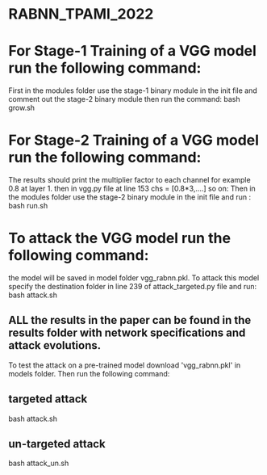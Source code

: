 # RABNN_TPAMI_2022

# For Stage-1 Training of a VGG model run the following command:
First in the modules folder use the stage-1 binary module in the init file and comment out the stage-2 binary module then run the command:
bash grow.sh

# For Stage-2 Training of a VGG model run the following command:
The results should print the multiplier factor to each channel for example 0.8 at layer 1. then in vgg.py file at line 153 chs = [0.8*3,....] so on:
Then in the modules folder use the stage-2 binary module in the init file and run :
bash run.sh

# To attack the VGG model run the following command:
the model will be saved in model folder vgg_rabnn.pkl. To attack this model specify the destination folder in line 239 of attack_targeted.py file and run:
bash attack.sh

## ALL the results in the paper can be found in the results folder with network specifications and attack evolutions.


To test the attack on a pre-trained model download 'vgg_rabnn.pkl' in models folder. Then run the following command:

## targeted attack
bash attack.sh

## un-targeted attack
bash attack_un.sh

